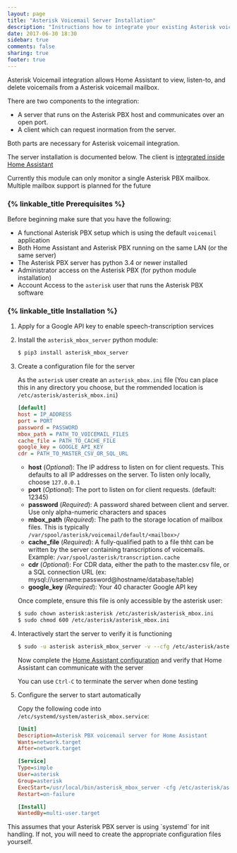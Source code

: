 ```yaml
---
layout: page
title: "Asterisk Voicemail Server Installation"
description: "Instructions how to integrate your existing Asterisk voicemail within Home Assistant."
date: 2017-06-30 18:30
sidebar: true
comments: false
sharing: true
footer: true
---
```


Asterisk Voicemail integration allows Home Assistant to view, listen-to, and delete voicemails from a Asterisk voicemail mailbox.

There are two components to the integration:
- A server that runs on the Asterisk PBX host and communicates over an open port.
- A client which can request inormation from the server.

Both parts are necessary for Asterisk voicemail integration.

The server installation is documented below.  The client is [integrated inside Home Assistant](/components/asterisk_mbox)

<p class='note'>
Currently this module can only monitor a single Asterisk PBX mailbox.  Multiple mailbox support is planned for the future
</p>

### {% linkable_title Prerequisites %}

Before beginning make sure that you have the following:
- A functional Asterisk PBX setup which is using the default `voicemail` application
- Both Home Assistant and Asterisk PBX running on the same LAN (or the same server)
- The Asterisk PBX server has python 3.4 or newer installed
- Administrator access on the Asterisk PBX (for python module installation)
- Account Access to the `asterisk` user that runs the Asterisk PBX software

### {% linkable_title Installation %}

1. Apply for a Google API key to enable speech-transcription services

2. Install the `asterisk_mbox_server` python module:

   ```bash
   $ pip3 install asterisk_mbox_server
   ```

3. Create a configuration file for the server

   As the `asterisk` user create an `asterisk_mbox.ini` file (You can place this in any directory you choose, but the rommended location is `/etc/asterisk/asterisk_mbox.ini`)

   ```ini
   [default]
   host = IP_ADDRESS 
   port = PORT
   password = PASSWORD
   mbox_path = PATH_TO_VOICEMAIL_FILES
   cache_file = PATH_TO_CACHE_FILE
   google_key = GOOGLE_API_KEY
   cdr = PATH_TO_MASTER_CSV_OR_SQL_URL
   ```

   - **host** (*Optional*): The IP address to listen on for client requests.  This defaults to all IP addresses on the server.  To listen only locally, choose `127.0.0.1`
   - **port** (*Optional*): The port to listen on for client requests.  (default: 12345)
   - **password** (*Required*):  A password shared between client and server.  Use only alpha-numeric characters and spaces
   - **mbox\_path** (*Required*): The path to the storage location of mailbox files.  This is typically `/var/spool/asterisk/voicemail/default/<mailbox>/`
   - **cache\_file** (*Required*): A fully-qualified path to a file thht can be written by the server containing transcriptions of voicemails.  Example: `/var/spool/asterisk/transcription.cache`
   - **cdr** (*Optional*): For CDR data, either the path to the master.csv file, or a SQL connection URL (ex: mysql://username:password@hostname/database/table)
   - **google\_key** (*Required*): Your 40 character Google API key

   Once complete, ensure this file is only accessible by the asterisk user:

   ```bash
   $ sudo chown asterisk:asterisk /etc/asterisk/asterisk_mbox.ini
   $ sudo chmod 600 /etc/asterisk/asterisk_mbox.ini
   ```
4. Interactively start the server to verify it is functioning

   ```bash
   $ sudo -u asterisk asterisk_mbox_server -v --cfg /etc/asterisk/asterisk_mbox.ini
   ```

   Now complete the [Home Assistant configuration](/components/asterisk_mbox) and verify that Home Assistant can communicate with the server

   You can use `Ctrl-C` to terminate the server when done testing

5. Configure the server to start automatically

   Copy the following code into `/etc/systemd/system/asterisk_mbox.service`:
   ```ini
   [Unit]
   Description=Asterisk PBX voicemail server for Home Assistant
   Wants=network.target
   After=network.target

   [Service]
   Type=simple
   User=asterisk
   Group=asterisk
   ExecStart=/usr/local/bin/asterisk_mbox_server -cfg /etc/asterisk/asterisk_mbox.ini
   Restart=on-failure

   [Install]
   WantedBy=multi-user.target
   ```

<p class='note'>
This assumes that your Asterisk PBX server is using `systemd` for init handling.  If not, you will need to create the appropriate configuration files yourself.
</p>
